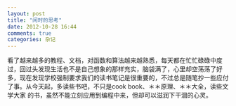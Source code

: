 ```yaml
---
layout: post
title: "闲时的思考"
date: 2012-10-28 16:44
comments: true
categories: 杂记
---
```

看了越来越多的教程、文档，对函数和算法越来越熟悉，每天都在忙忙碌碌中度过，回过头发现生活也不是自己想象的那样充实，脑袋满了，心里却空荡荡了好多，现在发现学校强制要求我们的读书笔记是很重要的，不过总是随笔抄一些应付了事。从今天起，多读些书吧，不只是cook book、＊＊原理、＊＊大全，读些文学大家  的书，虽然不能立刻应用到编程中来，但却可以滋润下干涸的心灵。
